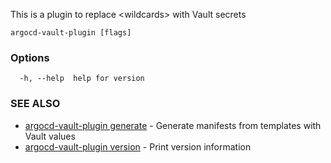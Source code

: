 This is a plugin to replace <wildcards\> with Vault secrets

```
argocd-vault-plugin [flags]
```

### Options
```
  -h, --help  help for version
```

### SEE ALSO

* [argocd-vault-plugin generate](generate.md) - Generate manifests from templates with Vault values
* [argocd-vault-plugin version](version.md) - Print version information
